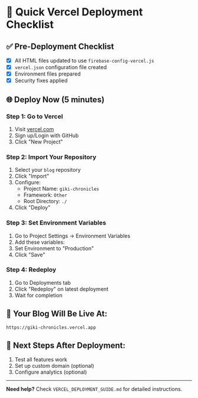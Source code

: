 # 🚀 Quick Vercel Deployment Checklist

## ✅ **Pre-Deployment Checklist**
- [x] All HTML files updated to use `firebase-config-vercel.js`
- [x] `vercel.json` configuration file created
- [x] Environment files prepared
- [x] Security fixes applied

## 🌐 **Deploy Now (5 minutes)**

### **Step 1: Go to Vercel**
1. Visit [vercel.com](https://vercel.com)
2. Sign up/Login with GitHub
3. Click "New Project"

### **Step 2: Import Your Repository**
1. Select your `blog` repository
2. Click "Import"
3. Configure:
   - Project Name: `giki-chronicles`
   - Framework: `Other`
   - Root Directory: `./`
4. Click "Deploy"

### **Step 3: Set Environment Variables**
1. Go to Project Settings → Environment Variables
2. Add these variables:
3. Set Environment to "Production"
4. Click "Save"

### **Step 4: Redeploy**
1. Go to Deployments tab
2. Click "Redeploy" on latest deployment
3. Wait for completion

## 🎯 **Your Blog Will Be Live At:**
`https://giki-chronicles.vercel.app`

## 🔗 **Next Steps After Deployment:**
1. Test all features work
2. Set up custom domain (optional)
3. Configure analytics (optional)

---

**Need help?** Check `VERCEL_DEPLOYMENT_GUIDE.md` for detailed instructions.
